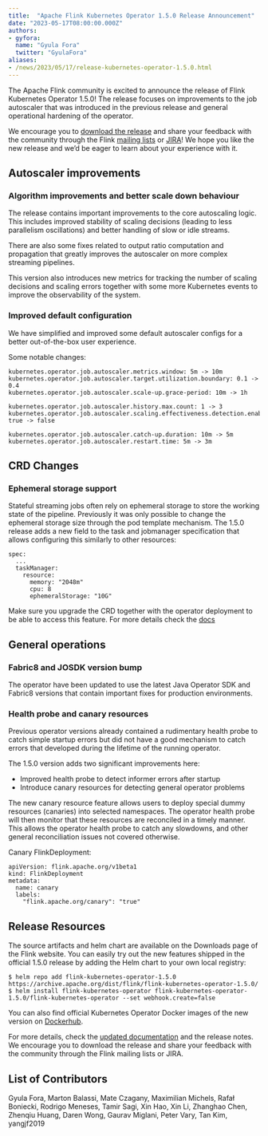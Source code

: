 ```yaml
---
title:  "Apache Flink Kubernetes Operator 1.5.0 Release Announcement"
date: "2023-05-17T08:00:00.000Z"
authors:
- gyfora:
  name: "Gyula Fora"
  twitter: "GyulaFora"
aliases:
- /news/2023/05/17/release-kubernetes-operator-1.5.0.html
---
```


The Apache Flink community is excited to announce the release of Flink Kubernetes Operator 1.5.0! The release focuses on improvements to the job autoscaler that was introduced in the previous release and general operational hardening of the operator.  

We encourage you to [download the release](https://flink.apache.org/downloads.html) and share your feedback with the community through the Flink [mailing lists](https://flink.apache.org/community.html#mailing-lists) or [JIRA](https://issues.apache.org/jira/browse/flink)! We hope you like the new release and we’d be eager to learn about your experience with it.

## Autoscaler improvements

### Algorithm improvements and better scale down behaviour

The release contains important improvements to the core autoscaling logic. This includes improved stability of scaling decisions (leading to less parallelism oscillations) and better handling of slow or idle streams.

There are also some fixes related to output ratio computation and propagation that greatly improves the autoscaler on more complex streaming pipelines.

This version also introduces new metrics for tracking the number of scaling decisions and scaling errors together with some more Kubernetes events to improve the observability of the system.

### Improved default configuration

We have simplified and improved some default autoscaler configs for a better out-of-the-box user experience.

Some notable changes:

```
kubernetes.operator.job.autoscaler.metrics.window: 5m -> 10m
kubernetes.operator.job.autoscaler.target.utilization.boundary: 0.1 -> 0.4
kubernetes.operator.job.autoscaler.scale-up.grace-period: 10m -> 1h

kubernetes.operator.job.autoscaler.history.max.count: 1 -> 3
kubernetes.operator.job.autoscaler.scaling.effectiveness.detection.enabled: true -> false

kubernetes.operator.job.autoscaler.catch-up.duration: 10m -> 5m
kubernetes.operator.job.autoscaler.restart.time: 5m -> 3m
```

## CRD Changes

### Ephemeral storage support

Stateful streaming jobs often rely on ephemeral storage to store the working state of the pipeline. Previously it was only possible to change the ephemeral storage size through the pod template mechanism. The 1.5.0 release adds a new field to the task and jobmanager specification that allows configuring this similarly to other resources:

```
spec:
  ...
  taskManager:
    resource:
      memory: "2048m"
      cpu: 8
      ephemeralStorage: "10G"
```

Make sure you upgrade the CRD together with the operator deployment to be able to access this feature. For more details check the [docs](https://nightlies.apache.org/flink/flink-kubernetes-operator-docs-main/docs/operations/upgrade/)

## General operations

### Fabric8 and JOSDK version bump

The operator have been updated to use the latest Java Operator SDK and Fabric8 versions that contain important fixes for production environments.

### Health probe and canary resources

Previous operator versions already contained a rudimentary health probe to catch simple startup errors but did not have a good mechanism to catch errors that developed during the lifetime of the running operator.

The 1.5.0 version adds two significant improvements here:

 - Improved health probe to detect informer errors after startup
 - Introduce canary resources for detecting general operator problems

The new canary resource feature allows users to deploy special dummy resources (canaries) into selected namespaces. The operator health probe will then monitor that these resources are reconciled in a timely manner. This allows the operator health probe to catch any slowdowns, and other general reconciliation issues not covered otherwise.

Canary FlinkDeployment:

```
apiVersion: flink.apache.org/v1beta1
kind: FlinkDeployment
metadata:
  name: canary
  labels:
    "flink.apache.org/canary": "true"
```

## Release Resources
The source artifacts and helm chart are available on the Downloads page of the Flink website. You can easily try out the new features shipped in the official 1.5.0 release by adding the Helm chart to your own local registry:

```
$ helm repo add flink-kubernetes-operator-1.5.0 https://archive.apache.org/dist/flink/flink-kubernetes-operator-1.5.0/
$ helm install flink-kubernetes-operator flink-kubernetes-operator-1.5.0/flink-kubernetes-operator --set webhook.create=false
```

You can also find official Kubernetes Operator Docker images of the new version on [Dockerhub](https://hub.docker.com/r/apache/flink-kubernetes-operator).

For more details, check the [updated documentation](https://nightlies.apache.org/flink/flink-kubernetes-operator-docs-release-1.5/) and the release notes. We encourage you to download the release and share your feedback with the community through the Flink mailing lists or JIRA.

## List of Contributors

Gyula Fora, Marton Balassi, Mate Czagany, Maximilian Michels, Rafał Boniecki, Rodrigo Meneses, Tamir Sagi, Xin Hao, Xin Li, Zhanghao Chen, Zhenqiu Huang, Daren Wong, Gaurav Miglani, Peter Vary, Tan Kim, yangjf2019
